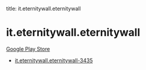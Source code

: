 title: it.eternitywall.eternitywall
# it.eternitywall.eternitywall


[Google Play Store](https://play.google.com/store/apps/details?id=it.eternitywall.eternitywall)


* [it.eternitywall.eternitywall-3435](./it.eternitywall.eternitywall-3435/)